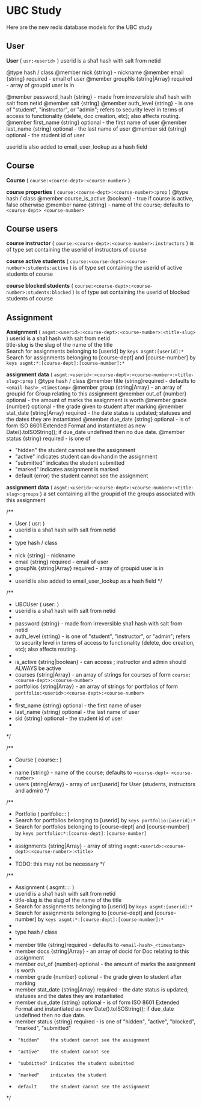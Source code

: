 # UBC Study

Here are the new redis database models for the UBC study

## User

**User** ( `usr:<userid>` )
userid is a sha1 hash with salt from netid

@type    hash / class
@member nick     {string} - nickname
@member email    {string} required - email of user
@member groupNs  {string|Array<string>} required - array of groupid user is in

@member password_hash {string} - made from irreversible sha1 hash with salt from netid
@member salt       {string}
@member auth_level {string} - is one of "student", "instructor", or "admin"; refers to security level in terms of access to functionality (delete, doc creation, etc); also affects routing.
@member first_name {string} optional - the first name of user
@member last_name  {string} optional - the last name of user
@member sid        {string} optional - the student id of user

userid is also added to email_user_lookup as a hash field

## Course

**Course** ( `course:<course-dept>:<course-number>` )

**course properties** ( `course:<course-dept>:<course-number>:prop` )
@type hash / class
@member course_is_active {boolean} - true if course is active, false otherwise
@member name  {string} - name of the course; defaults to `<course-dept> <course-number>`

## Course users

**course instructor** ( `course:<course-dept>:<course-number>:instructors` ) is of type set containing the userid of instructors of course

**course active students** ( `course:<course-dept>:<course-number>:students:active` ) is of type set containing the userid of active students of course

**course blocked students** ( `course:<course-dept>:<course-number>:students:blocked` ) is of type set containing the userid of blocked students of course

## Assignment

**Assignment** ( `asgmt:<userid>:<course-dept>:<course-number>:<title-slug>` )
userid      is a sha1 hash with salt from netid  
title-slug  is the slug of the name of the title  
Search for assignments belonging to [userid] by `keys asgmt:[userid]:*`  
Search for assignments belonging to [course-dept] and [course-number] by `keys asgmt:*:[course-dept]:[course-number]:*`  

**assignment data** ( `asgmt:<userid>:<course-dept>:<course-number>:<title-slug>:prop` )
@type    hash / class 
@member title     {string}required - defaults to `<email-hash>_<timestamp>` 
@member group     {string|Array<string>} - an array of groupid for Group relating to this assignment
@member out_of    {number} optional - the amount of marks the assignment is worth 
@member grade     {number} optional - the grade given to student after marking 
@member stat_date {string|Array<string>} required - the date status is updated; statuses and the dates they are instantiated 
@member due_date  {string} optional - is of form ISO 8601 Extended Format and instantiated as new Date().toISOString(); if due_date undefined then no due date. 
@member status   {string} required - is one of 
 -   "hidden"    the student cannot see the assignment 
 -   "active"    indicates student can do+handin the assignment 
 -   "submitted" indicates the student submitted 
 -   "marked"    indicates assignment is marked 
 -   default     (error) the student cannot see the assignment

**assignment data** ( `asgmt:<userid>:<course-dept>:<course-number>:<title-slug>:groups` ) a set containing all the groupid of the groups associated with this assignment

 /**
  * User ( usr:<userid> )
  * userid is a sha1 hash with salt from netid
  *
  * type    hash / class
  *
  * nick     {string} - nickname
  * email    {string} required - email of user
  * groupNs  {string|Array<string>} required - array of groupid user is in
  *
  * userid is also added to email_user_lookup as a hash field
  */

 /**
  * UBCUser ( user:<userid> )
  * userid is a sha1 hash with salt from netid
  *
  * password   {string} - made from irreversible sha1 hash with salt from netid
  * auth_level {string} - is one of "student", "instructor", or "admin"; refers to security level in terms of access to functionality (delete, doc creation, etc); also affects routing.
  *
  * is_active   {string|boolean} - can access ; instructor and admin should ALWAYS be active
  * courses    {string|Array<string>} - an array of strings for courses of form `course:<course-dept>:<course-number>`
  * portfolios {string|Array<string>} - an array of strings for portfolios of form `portfolio:<userid>:<course-dept>:<course-number>`
  *
  * first_name {string} optional - the first name of user
  * last_name  {string} optional - the last name of user
  * sid        {string} optional - the student id of user
  *
  */

 /**
  * Course ( course:<course-dept>:<course-number> )
  *
  * name  {string} - name of the course; defaults to `<course-dept> <course-number>`
  * users {string|Array<string>} - array of usr:[userid] for User (students, instructors and admin)
  */

 /**
  * Portfolio ( portfolio:<userid>:<course-dept>:<course-number> )
  * Search for portfolios belonging to [userid] by `keys portfolio:[userid]:*`
  * Search for portfolios belonging to [course-dept] and [course-number] by `keys portfolio:*:[course-dept]:[course-number]`
  *
  * assignments {string|Array<string>} - array of string `asgmt:<userid>:<course-dept>:<course-number>:<title>`
  *
  * TODO: this may not be necessary
  */

 /**
  * Assignment ( asgmt:<userid>:<course-dept>:<course-number>:<title-slug> )
  * userid      is a sha1 hash with salt from netid
  * title-slug  is the slug of the name of the title
  * Search for assignments belonging to [userid] by `keys asgmt:[userid]:*`
  * Search for assignments belonging to [course-dept] and [course-number] by `keys asgmt:*:[course-dept]:[course-number]:*`
  *
  * type    hash / class
  *
  * member title     {string}required - defaults to `<email-hash>_<timestamp>`
  * member docs      {string|Array<string>} - an array of docid for Doc relating to this assignment
  * member out_of    {number} optional - the amount of marks the assignment is worth
  * member grade     {number} optional - the grade given to student after marking
  * member stat_date {string|Array<string>} required - the date status is updated; statuses and the dates they are instantiated
  * member due_date  {string} optional - is of form ISO 8601 Extended Format and instantiated as new Date().toISOString(); if due_date undefined then no due date.
  * member status   {string} required - is one of "hidden", "active", "blocked", "marked", "submitted"
  *      "hidden"    the student cannot see the assignment
  *      "active"    the student cannot see
  *      "submitted" indicates the student submitted
  *      "marked"    indicates the student
  *      default     the student cannot see the assignment
  */
